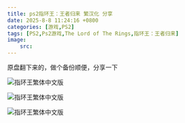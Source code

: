 ```yaml
---
title: ps2指环王：王者归来 繁汉化 分享
date: 2025-8-8 11:24:16 +0800
categories: [游戏,PS2]
tags: [PS2,Ps2游戏,The Lord of The Rings,指环王：王者归来]
image:
    src:
---
```


原盘翻下来的，做个备份顺便，分享一下

![指环王繁体中文版](a.jpg)

![指环王繁体中文版](b.jpg)


![指环王繁体中文版](disc.jpg)

